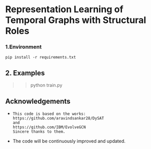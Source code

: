 # Representation Learning of Temporal Graphs with Structural Roles


### 1.Environment
`pip install -r requirements.txt`


## 2. Examples
>> python train.py 

## Acknowledgements
* ```
  This code is based on the works: 
  https://github.com/aravindsankar28/DySAT
  and
  https://github.com/IBM/EvolveGCN
  Sincere thanks to them.
  ```

* The code will be continuously improved and updated.
```

